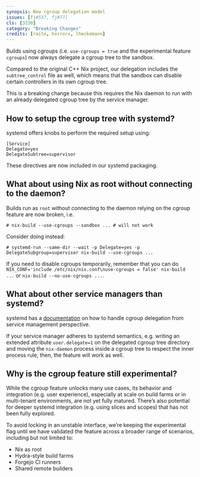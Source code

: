 ```yaml
---
synopsis: New cgroup delegation model
issues: [fj#537, fj#77]
cls: [3230]
category: "Breaking Changes"
credits: [raito, horrors, lheckemann]
---
```


Builds using cgroups (i.e. `use-cgroups = true` and the experimental feature
`cgroups`) now always delegate a cgroup tree to the sandbox.

Compared to the original C++ Nix project, our delegation includes the
`subtree_control` file as well, which means that the sandbox can disable
certain controllers in its own cgroup tree.

This is a breaking change because this requires the Nix daemon to run with an
already delegated cgroup tree by the service manager.

## How to setup the cgroup tree with systemd?

systemd offers knobs to perform the required setup using:

```
[Service]
Delegate=yes
DelegateSubtree=supervisor
```

These directives are now included in our systemd packaging.

## What about using Nix as root without connecting to the daemon?

Builds run as `root` without connecting to the daemon relying on the cgroup
feature are now broken, i.e.

```console
# nix-build --use-cgroups --sandbox ... # will not work
```

Consider doing instead:

```console
# systemd-run --same-dir --wait -p Delegate=yes -p DelegateSubgroup=supervisor nix-build --use-cgroups ...
```

If you need to disable cgroups temporarily, remember that you can do
`NIX_CONF='include /etc/nix/nix.conf\nuse-cgroups = false' nix-build ...` or
`nix-build --no-use-cgroups ...`.

## What about other service managers than systemd?

systemd has a [documentation](https://systemd.io/CGROUP_DELEGATION/) on how to
handle cgroup delegation from service management perspective.

If your service manager adheres to systemd semantics, e.g. writing an extended
attribute `user.delegate=1` on the delegated cgroup tree directory and moving
the `nix-daemon` process inside a cgroup tree to respect the inner process
rule, then, the feature will work as well.

## Why is the cgroup feature still experimental?

While the cgroup feature unlocks many use cases, its behavior and integration (e.g. user experience), especially at scale on build farms or in multi-tenant environments, are not yet fully matured. There’s also potential for deeper systemd integration (e.g. using slices and scopes) that has not been fully explored.

To avoid locking in an unstable interface, we’re keeping the experimental flag until we have validated the feature across a broader range of scenarios, including but not limited to:

* Nix as root
* Hydra-style build farms
* Forgejo CI runners
* Shared remote builders
